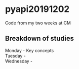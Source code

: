 # pyapi20191202
Code from my two weeks at CM

## Breakdown of studies
Monday - Key concepts  
Tuesday -  
Wednesday -   
